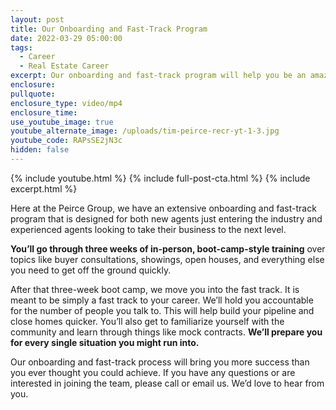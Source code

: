 ```yaml
---
layout: post
title: Our Onboarding and Fast-Track Program
date: 2022-03-29 05:00:00
tags:
  - Career
  - Real Estate Career
excerpt: Our onboarding and fast-track program will help you be an amazing agent.
enclosure:
pullquote:
enclosure_type: video/mp4
enclosure_time:
use_youtube_image: true
youtube_alternate_image: /uploads/tim-peirce-recr-yt-1-3.jpg
youtube_code: RAPsSE2jN3c
hidden: false
---
```

{% include youtube.html %} {% include full-post-cta.html %} {% include excerpt.html %}

Here at the Peirce Group, we have an extensive onboarding and fast-track program that is designed for both new agents just entering the industry and experienced agents looking to take their business to the next level.&nbsp;

**You’ll go through three weeks of in-person, boot-camp-style training** over topics like buyer consultations, showings, open houses, and everything else you need to get off the ground quickly.&nbsp;

After that three-week boot camp, we move you into the fast track. It is meant to be simply a fast track to your career. We’ll hold you accountable for the number of people you talk to. This will help build your pipeline and close homes quicker. You’ll also get to familiarize yourself with the community and learn through things like mock contracts. **We’ll prepare you for every single situation you might run into.&nbsp;**

Our onboarding and fast-track process will bring you more success than you ever thought you could achieve. If you have any questions or are interested in joining the team, please call or email us. We’d love to hear from you.
